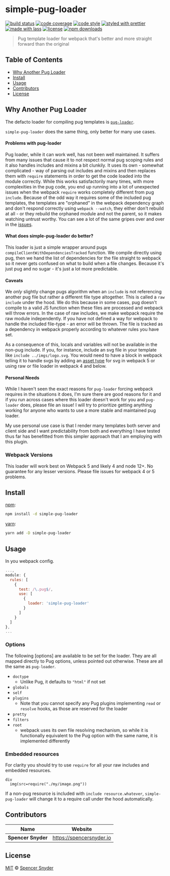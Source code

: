 # simple-pug-loader

[![build status](https://img.shields.io/travis/com/Spence-S/simple-pug-loader.svg)](https://travis-ci.com/Spence-S/better-pug-loader)
[![code coverage](https://img.shields.io/codecov/c/github/Spence-S/simple-pug-loader.svg)](https://codecov.io/gh/Spence-S/better-pug-loader)
[![code style](https://img.shields.io/badge/code_style-XO-5ed9c7.svg)](https://github.com/sindresorhus/xo)
[![styled with prettier](https://img.shields.io/badge/styled_with-prettier-ff69b4.svg)](https://github.com/prettier/prettier)
[![made with lass](https://img.shields.io/badge/made_with-lass-95CC28.svg)](https://lass.js.org)
[![license](https://img.shields.io/github/license/Spence-S/simple-pug-loader.svg)](LICENSE)
[![npm downloads](https://img.shields.io/npm/dt/simple-pug-loader.svg)](https://npm.im/better-pug-loader)

> Pug template loader for webpack that's better and more straight forward than the original

## Table of Contents

- [Why Another Pug Loader](#why-another-pug-loader)
- [Install](#install)
- [Usage](#usage)
- [Contributors](#contributors)
- [License](#license)

## Why Another Pug Loader

The defacto loader for compiling pug templates is [`pug-loader`](https://github.com/pugjs/pug-loader).

`simple-pug-loader` does the same thing, only better for many use cases.

#### Problems with pug-loader

Pug loader, while it can work well, has not been well maintained. It suffers from many issues that cause it to not respect normal pug scoping rules and it also handles includes and mixins a bit clunkily. It uses its own - somewhat complicated - way of parsing out includes and mixins and then replaces them with `require` statements in order to get the code loaded into the module correctly. While this works satisfactorily many times, with more complexities in the pug code, you end up running into a lot of unexpected issues when the webpack `require` works completely different from pug `include`. Because of the odd way it requires some of the included pug templates, the templates are "orphaned" in the webpack dependency graph and don't respond correctly using `webpack --watch`, they either don't rebuild at all - or they rebuild the orphaned module and not the parent, so it makes watching untrust worthy. You can see a lot of the same gripes over and over in the [issues](https://github.com/pugjs/pug-loader/issues).

#### What does simple-pug-loader do better?

This loader is just a simple wrapper around pugs `compileClientWithDependenciesTracked` function. We compile directly using pug, then we hand the list of dependencies for the file straight to webpack so it never gets confused on what to build when a file changes. Because it's just pug and no sugar - it's just a lot more predictable.

#### Caveats

We _only_ slightly change pugs algorithm when an `include` is not referencing another pug file but rather a different file type altogether. This is called a `raw include` under the hood. We do this because in some cases, pug doesn't compile to a valid JS function when these files are processed and webpack will throw errors. In the case of raw includes, we make webpack require the raw module independently. If you have not defined a way for webpack to handle the included file-type - an error will be thrown. The file is tracked as a dependency in webpack properly according to whatever rules you have set.

As a consequence of this, locals and variables will not be available in the non-pug include. If you, for instance, include an svg file in your template like `include ../imgs/logo.svg`. You would need to have a block in webpack telling it to handle svgs by adding an [asset type](https://webpack.js.org/guides/asset-modules/) for svg in webpack 5 or using raw or file loader in webpack 4 and below.

#### Personal Needs

While I haven't seen the exact reasons for `pug-loader` forcing webpack requires in the situations it does, I'm sure there are good reasons for it and if you run across cases where this loader doesn't work for you and `pug-loader` does, please file an issue! I will try to prioritize getting anything working for anyone who wants to use a more stable and maintained pug loader.

My use personal use case is that I render many templates both server and client side and I want predictability from both and everything I have tested thus far has benefitted from this simpler approach that I am employing with this plugin.

### Webpack Versions

This loader will work best on Webpack 5 and likely 4 and node 12+. No guarantee for any lesser versions. Please file issues for webpack 4 or 5 problems.

## Install

[npm][]:

```sh
npm install -d simple-pug-loader
```

[yarn][]:

```sh
yarn add -D simple-pug-loader
```

## Usage

In you webpack config.

```js
...,
module: {
  rules: [
    {
      test: /\.pug$/,
      use: [
        {
          loader: 'simple-pug-loader'
        }
      ]
    }
  ]
},
...
```

### Options

The following [options] are available to be set for the loader. They are all mapped directly to Pug options, unless pointed out otherwise. These are all the same as `pug-loader`.

- `doctype`
  - Unlike Pug, it defaults to `"html"` if not set
- `globals`
- `self`
- `plugins`
  - Note that you cannot specify any Pug plugins implementing `read` or `resolve` hooks, as those are reserved for the loader
- `pretty`
- `filters`
- `root`
  - webpack uses its own file resolving mechanism, so while it is functionally equivalent to the Pug option with the same name, it is implemented differently

### Embedded resources

For clarity you should try to use `require` for all your raw includes and embedded resources.

```pug
div
  img(src=require("./my/image.png"))
```

If a non-pug resource is included with `include resource.whatever`, `simple-pug-loader` will change it to a require call under the hood automatically.

## Contributors

| Name               | Website                    |
| ------------------ | -------------------------- |
| **Spencer Snyder** | <https://spencersnyder.io> |

## License

[MIT](LICENSE) © [Spencer Snyder](https://spencersnyder.io)

##

[npm]: https://www.npmjs.com/
[yarn]: https://yarnpkg.com/
